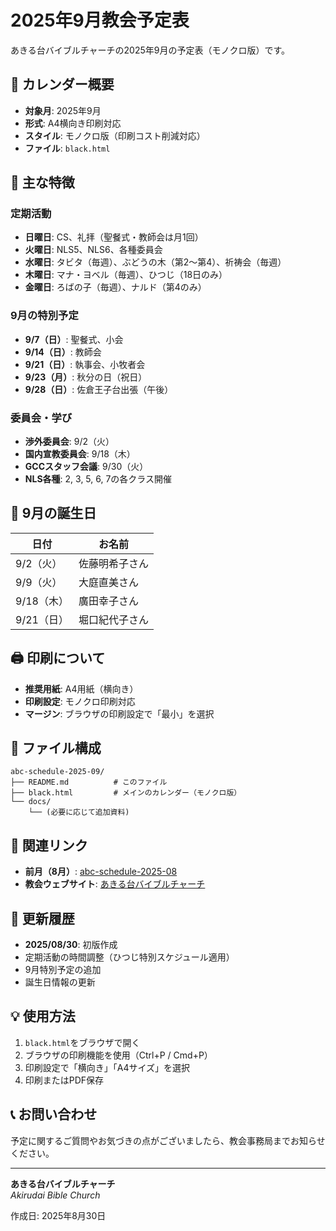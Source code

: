 # 2025年9月教会予定表

あきる台バイブルチャーチの2025年9月の予定表（モノクロ版）です。

## 📅 カレンダー概要

- **対象月**: 2025年9月
- **形式**: A4横向き印刷対応
- **スタイル**: モノクロ版（印刷コスト削減対応）
- **ファイル**: `black.html`

## 🎯 主な特徴

### 定期活動
- **日曜日**: CS、礼拝（聖餐式・教師会は月1回）
- **火曜日**: NLS5、NLS6、各種委員会
- **水曜日**: タビタ（毎週）、ぶどうの木（第2〜第4）、祈祷会（毎週）
- **木曜日**: マナ・ヨベル（毎週）、ひつじ（18日のみ）
- **金曜日**: ろばの子（毎週）、ナルド（第4のみ）

### 9月の特別予定
- **9/7（日）**: 聖餐式、小会
- **9/14（日）**: 教師会
- **9/21（日）**: 執事会、小牧者会
- **9/23（月）**: 秋分の日（祝日）
- **9/28（日）**: 佐倉王子台出張（午後）

### 委員会・学び
- **渉外委員会**: 9/2（火）
- **国内宣教委員会**: 9/18（木）
- **GCCスタッフ会議**: 9/30（火）
- **NLS各種**: 2, 3, 5, 6, 7の各クラス開催

## 🎂 9月の誕生日

| 日付 | お名前 |
|------|--------|
| 9/2（火） | 佐藤明希子さん |
| 9/9（火） | 大庭直美さん |
| 9/18（木） | 廣田幸子さん |
| 9/21（日） | 堀口紀代子さん |

## 🖨️ 印刷について

- **推奨用紙**: A4用紙（横向き）
- **印刷設定**: モノクロ印刷対応
- **マージン**: ブラウザの印刷設定で「最小」を選択

## 📁 ファイル構成

```
abc-schedule-2025-09/
├── README.md          # このファイル
├── black.html         # メインのカレンダー（モノクロ版）
└── docs/
    └── (必要に応じて追加資料)
```

## 🔗 関連リンク

- **前月（8月）**: [abc-schedule-2025-08](https://github.com/ken-satoh/abc-schedule-2025-08)
- **教会ウェブサイト**: [あきる台バイブルチャーチ](https://www.akirudai-bc.com/)

## 📝 更新履歴

- **2025/08/30**: 初版作成
- 定期活動の時間調整（ひつじ特別スケジュール適用）
- 9月特別予定の追加
- 誕生日情報の更新

## 💡 使用方法

1. `black.html`をブラウザで開く
2. ブラウザの印刷機能を使用（Ctrl+P / Cmd+P）
3. 印刷設定で「横向き」「A4サイズ」を選択
4. 印刷またはPDF保存

## 📞 お問い合わせ

予定に関するご質問やお気づきの点がございましたら、教会事務局までお知らせください。

---

**あきる台バイブルチャーチ**  
*Akirudai Bible Church*

作成日: 2025年8月30日
